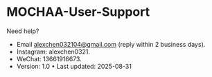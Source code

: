 # MOCHAA-User-Support

Need help? 
- Email alexchen032104@gmail.com (reply within 2 business days).
- Instagram: alexchen0321.
- WeChat: 13661916673.
- Version: 1.0 • Last updated: 2025-08-31
